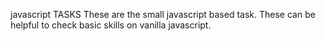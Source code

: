javascript TASKS
These are the small javascript based task.
These can be helpful to check  basic skills on vanilla javascript.
